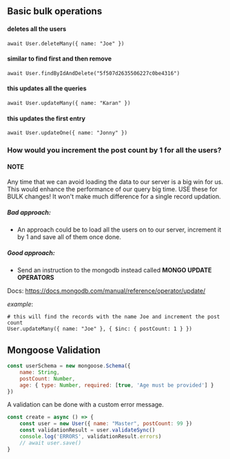 <h2>Basic bulk operations</h2>

#### deletes all the users 

```await User.deleteMany({ name: "Joe" })```

#### similar to find first and then remove

```await User.findByIdAndDelete("5f507d2635506227c0be4316")```

#### this updates all the queries 

```await User.updateMany({ name: "Karan" })```

#### this updates the first entry 

```await User.updateOne({ name: "Jonny" })```

<h3>How would you increment the post count by 1 for all the users?</h3>

<h4>NOTE</h4>
Any time that we can avoid loading the data to our server is a big win for us. This would enhance the performance of our query big time. 
USE these for BULK changes! It won't make much difference for a single record updation.

##### Bad approach: 
- An approach could be to load all the users on to our server, increment it by 1 and save all of them once done.

##### Good approach: 
- Send an instruction to the mongodb instead called **MONGO UPDATE OPERATORS**

Docs: https://docs.mongodb.com/manual/reference/operator/update/

*example*: 
```shell
# this will find the records with the name Joe and increment the post count
User.updateMany({ name: "Joe" }, { $inc: { postCount: 1 } })
```

<h2>Mongoose Validation</h2>

```javascript
const userSchema = new mongoose.Schema({
    name: String,
    postCount: Number,
    age: { type: Number, required: [true, 'Age must be provided'] }
})
```
A validation can be done with a custom error message. 

```javascript
const create = async () => {
    const user = new User({ name: "Master", postCount: 99 })
    const validationResult = user.validateSync()
    console.log('ERRORS', validationResult.errors)
    // await user.save()
}
```




